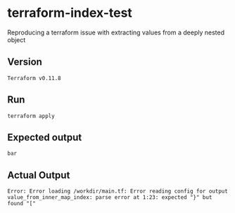 # terraform-index-test

Reproducing a terraform issue with extracting values from a deeply nested object

## Version

`Terraform v0.11.8`

## Run

`terraform apply`

## Expected output

`bar`

## Actual Output

`Error: Error loading /workdir/main.tf: Error reading config for output value_from_inner_map_index: parse error at 1:23: expected "}" but found "["`
